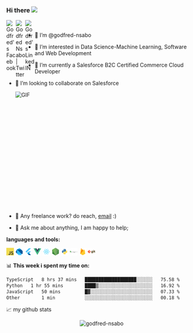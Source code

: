 
### Hi there <img src="https://media.giphy.com/media/hvRJCLFzcasrR4ia7z/giphy.gif" width="30px">
<a href="https://facebook.com/gnsabo">
  <img align="left" alt="Godfred's Facebook" width="25px" src="https://raw.githubusercontent.com/peterthehan/peterthehan/master/assets/facebook.svg" />
</a>
<a href="https://twitter.com/iam1goddey">
  <img align="left" alt="Godfred Nsabo | Twitter" width="25px" src="https://raw.githubusercontent.com/peterthehan/peterthehan/master/assets/twitter.svg" />
</a>
<a href="https://www.linkedin.com/in/godfred-nsabo/">
  <img align="left" alt="Godfred's LinkedIN" width="25px" src="https://raw.githubusercontent.com/peterthehan/peterthehan/master/assets/linkedin.svg" />
</a>
<!-- <a href="https://open.spotify.com/user/e90fe4zsndbm6xoe2t7t8kogf?si=WaLKpwvWTle0btle2qPb6g">
  <img align="left" alt="Abhishek's Spotify" width="22px" src="https://raw.githubusercontent.com/peterthehan/peterthehan/master/assets/spotify.svg" />
</a> -->

<!-- ![](https://visitor-badge.glitch.me/badge?page_id=abhisheknaiidu.abhisheknaiidu) -->

<br />

- 👋 I’m @godfred-nsabo
- 👀 I’m interested in Data Science-Machine Learning, Software and Web Development 
- 🌱 I’m currently a Salesforce B2C Certified Commerce Cloud Developer
- 💞️ I’m looking to collaborate on Salesforce

  <img align="right" alt="GIF" src="https://github.com/abhisheknaiidu/abhisheknaiidu/blob/master/code.gif?raw=true" width="500" height="320" />
  
- 💼 Any freelance work? do reach, [email](mailto:gnsabo@gmail.com) :)
- 💬 Ask me about anything, I am happy to help;

**languages and tools:**  

<code><img height="20" src="https://raw.githubusercontent.com/github/explore/80688e429a7d4ef2fca1e82350fe8e3517d3494d/topics/javascript/javascript.png"></code>
<code><img height="20" src="https://raw.githubusercontent.com/github/explore/80688e429a7d4ef2fca1e82350fe8e3517d3494d/topics/dart/dart.png"></code>
<code><img height="20" src="https://raw.githubusercontent.com/github/explore/80688e429a7d4ef2fca1e82350fe8e3517d3494d/topics/flutter/flutter.png"></code>
<code><img height="20" src="https://raw.githubusercontent.com/github/explore/80688e429a7d4ef2fca1e82350fe8e3517d3494d/topics/vue/vue.png"></code>
<code><img height="20" src="https://raw.githubusercontent.com/github/explore/80688e429a7d4ef2fca1e82350fe8e3517d3494d/topics/react/react.png"></code>
<code><img height="20" src="https://raw.githubusercontent.com/github/explore/80688e429a7d4ef2fca1e82350fe8e3517d3494d/topics/nodejs/nodejs.png"></code>
<code><img height="20" src="https://raw.githubusercontent.com/github/explore/80688e429a7d4ef2fca1e82350fe8e3517d3494d/topics/python/python.png"></code>
<code><img height="20" src="https://raw.githubusercontent.com/github/explore/80688e429a7d4ef2fca1e82350fe8e3517d3494d/topics/mongodb/mongodb.png"></code>
<code><img height="20" src="https://raw.githubusercontent.com/github/explore/80688e429a7d4ef2fca1e82350fe8e3517d3494d/topics/firebase/firebase.png"></code>
<code><img height="20" src="https://raw.githubusercontent.com/github/explore/80688e429a7d4ef2fca1e82350fe8e3517d3494d/topics/git/git.png"></code>

📊 **This week i spent my time on:**
<!--START_SECTION:waka-->
```text
TypeScript   8 hrs 37 mins   ███████████████████░░░░░░   75.58 % 
Python   1 hr 55 mins        ████▒░░░░░░░░░░░░░░░░░░░░   16.92 % 
JavaScript   50 mins         █▓░░░░░░░░░░░░░░░░░░░░░░░   07.33 % 
Other        1 min           ░░░░░░░░░░░░░░░░░░░░░░░░░   00.18 % 
```
<!--END_SECTION:waka-->



📈 my github stats

<p align="center"> <img src="https://github-readme-stats.vercel.app/api?username=godfred-nsabo&show_icons=true&theme=gotham" alt="godfred-nsabo" />





<!-- - 📫 How to reach me https://www.linkedin.com/in/godfred-nsabo/
 -->
<!-- -
godfred-nsabo/godfred-nsabo is a ✨ special ✨ repository because its `README.md` (this file) appears on your GitHub profile.
You can click the Preview link to take a look at your changes.
- -->

